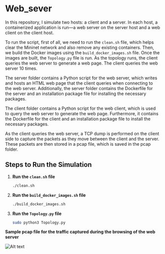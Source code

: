 # Web_sever

In this repository, I simulate two hosts: a client and a server. In each host, a containerized application is run—a web server on the server host and a web client on the client host. 

To run the script, first of all, we need to run the `clean.sh` file, which helps clear the Mininet network and also remove any existing containers. Then, we build the Docker images using the `build_docker_images.sh` file. Once the images are built, the `Topology.py` file is run. As the topology runs, the client queries the web server to generate a web page. The client queries the web server 10 times.

The server folder contains a Python script for the web server, which writes and hosts an HTML web page that the client queries when connecting to the web server. Additionally, the server folder contains the Dockerfile for the server and an installation package file for installing the necessary packages.

The client folder contains a Python script for the web client, which is used to query the web server to generate the web page. Furthermore, it contains the Dockerfile for the client and an installation package file to install the necessary packages.

As the client queries the web server, a TCP dump is performed on the client side to capture the packets as they move between the client and the server. These packets are then stored in a pcap file, which is saved in the pcap folder.

## Steps to Run the Simulation

1. **Run the `clean.sh` file**
   ```bash
   ./clean.sh

2. **Run the `build_docker_images.sh` file**
   ```bash
   ./build_docker_images.sh

3. **Run the `Topology.py` file**
   ```bash
   sudo python3 Topology.py

**Sample pcap file for the traffic captured during the browsing of the web server**

![Alt text](https://github.com/johnsengendo/Web_sever/blob/main/Images/Screenshot%202024-07-01%20003211.png)


